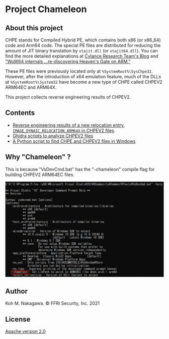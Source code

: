 # Project Chameleon

## About this project

CHPE stands for Compiled Hybrid PE, which contains both x86 (or x86\_64) code and Arm64 code.
The special PE files are distributed for reducing the amount of JIT binary translation by `xtajit.dll` (or `xtajit64.dll`).
You can find the more detailed explanations at [Cylance Research Team's Blog](https://blogs.blackberry.com/en/2019/09/teardown-windows-10-on-arm-x86-emulation) and ["WoW64 internals ...re-discovering Heaven's Gate on ARM."](https://wbenny.github.io/2018/11/04/wow64-internals.html)

These PE files were previously located only at `%SystemRoot%\SysChpe32`.
However, after the introduction of x64 emulation feature, much of the DLLs at `%SystemRoot%\System32` have become a new type of CHPE called CHPEV2 ARM64EC and ARM64X.

This project collects reverse engineering results of CHPEV2.

## Contents

- [Reverse engineering results of a new relocation entry, `IMAGE_DYNAIC_RELOCATION_ARM64X` in CHPEV2 files](https://ffri.github.io/ProjectChameleon/new_reloc_chpev2/).
- [Ghidra scripts to analyze CHPEV2 files](./ghidra_scripts)
- [A Python script to find CHPE and CHPEV2 files in Windows](./chpe_scanner)

## Why "Chameleon" ?

This is because "VsDevCmd.bat" has the "-chameleon" compile flag for building CHPEV2 ARM64EC files.

![chameleon compile flag in VsDevCmd.bat](./assets/chameleon.PNG)

## Author

Koh M. Nakagawa. &copy; FFRI Security, Inc. 2021

## License

[Apache version 2.0](./LICENSE)

